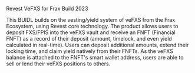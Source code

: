 Revest VeFXS for Frax Build 2023

This BUIDL builds on the vesting/yield system of veFXS from the Frax Ecosystem, using Revest core technology. The product allows users to deposit FXS/FPIS into the veFXS vault and receive an FNFT (Financial FNFT) as a record of their deposit (amount, timelock, and even yield calculated in real-time). Users can deposit additional amounts, extend their locking time, and claim yield natively from their FNFTs. As the veFXS balance is attached to the FNFT's smart wallet address, users are able to sell or lend their veFXS positions to others.
